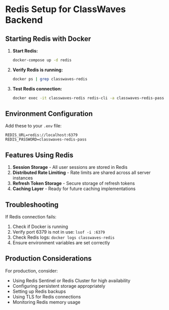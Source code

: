 # Redis Setup for ClassWaves Backend

## Starting Redis with Docker

1. **Start Redis:**
   ```bash
   docker-compose up -d redis
   ```

2. **Verify Redis is running:**
   ```bash
   docker ps | grep classwaves-redis
   ```

3. **Test Redis connection:**
   ```bash
   docker exec -it classwaves-redis redis-cli -a classwaves-redis-pass ping
   ```

## Environment Configuration

Add these to your `.env` file:
```env
REDIS_URL=redis://localhost:6379
REDIS_PASSWORD=classwaves-redis-pass
```

## Features Using Redis

1. **Session Storage** - All user sessions are stored in Redis
2. **Distributed Rate Limiting** - Rate limits are shared across all server instances
3. **Refresh Token Storage** - Secure storage of refresh tokens
4. **Caching Layer** - Ready for future caching implementations

## Troubleshooting

If Redis connection fails:
1. Check if Docker is running
2. Verify port 6379 is not in use: `lsof -i :6379`
3. Check Redis logs: `docker logs classwaves-redis`
4. Ensure environment variables are set correctly

## Production Considerations

For production, consider:
- Using Redis Sentinel or Redis Cluster for high availability
- Configuring persistent storage appropriately
- Setting up Redis backups
- Using TLS for Redis connections
- Monitoring Redis memory usage